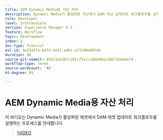 ```yaml
---
title: AEM Dynamic Media용 자산 처리
description: Dynamic Media가 활성화된 자산에서 DAM 자산 업데이트 워크플로우를 실행하는 단계입니다.
role: Developer
level: Intermediate
version: Experience Manager 6.5
feature: Workflow
topic: Development
index: y
doc-type: Tutorial
exl-id: 4e55d3fe-68fd-4d41-a4b1-e73290e0934b
duration: 60
source-git-commit: 48433a5367c281cf5a1c106b08a1306f1b0e8ef4
workflow-type: tm+mt
source-wordcount: '46'
ht-degree: 0%

---
```


# AEM Dynamic Media용 자산 처리

이 비디오는 Dynamic Media가 활성화된 에셋에서 DAM 에셋 업데이트 워크플로우를 실행하는 프로세스를 안내합니다.

>[!VIDEO](https://video.tv.adobe.com/v/335456?quality=12&learn=on)
